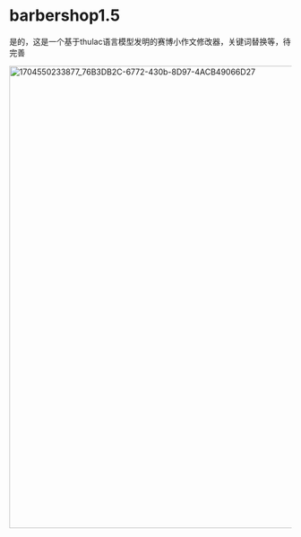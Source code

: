 # barbershop1.5
是的，这是一个基于thulac语言模型发明的赛博小作文修改器，关键词替换等，待完善

<img width="825" alt="1704550233877_76B3DB2C-6772-430b-8D97-4ACB49066D27" src="https://github.com/Libaibubaie/barbershop1.5/assets/106914749/a4ba4c71-d6a9-49c8-8585-b067ca39421d">
